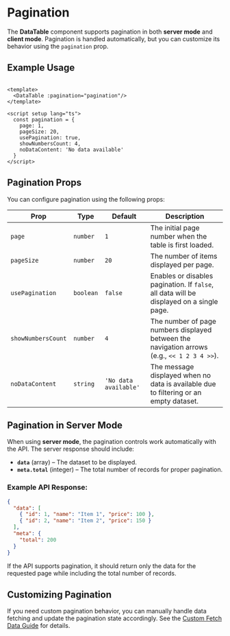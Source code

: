 # Pagination

The **DataTable** component supports pagination in both **server mode** and **client mode**. Pagination is handled automatically, but you can customize its behavior using the `pagination` prop.

## Example Usage
```vue

<template>
  <DataTable :pagination="pagination"/>
</template>

<script setup lang="ts">
  const pagination = {
    page: 1,
    pageSize: 20,
    usePagination: true,
    showNumbersCount: 4,
    noDataContent: 'No data available'
  }
</script>

```

## Pagination Props
You can configure pagination using the following props:

| Prop | Type | Default | Description |
|------|------|---------|-------------|
| `page` | `number` | `1` | The initial page number when the table is first loaded. |
| `pageSize` | `number` | `20` | The number of items displayed per page. |
| `usePagination` | `boolean` | `false` | Enables or disables pagination. If `false`, all data will be displayed on a single page. |
| `showNumbersCount` | `number` | `4` | The number of page numbers displayed between the navigation arrows (e.g., `<< 1 2 3 4 >>`). |
| `noDataContent` | `string` | `'No data available'` | The message displayed when no data is available due to filtering or an empty dataset. |

## Pagination in Server Mode
When using **server mode**, the pagination controls work automatically with the API. The server response should include:
- **`data`** (array) – The dataset to be displayed.
- **`meta.total`** (integer) – The total number of records for proper pagination.

### Example API Response:
```json
{
  "data": [
    { "id": 1, "name": "Item 1", "price": 100 },
    { "id": 2, "name": "Item 2", "price": 150 }
  ],
  "meta": {
    "total": 200
  }
}
```

If the API supports pagination, it should return only the data for the requested page while including the total number of records.

## Customizing Pagination
If you need custom pagination behavior, you can manually handle data fetching and update the pagination state accordingly. See the [Custom Fetch Data Guide](/server-mode/custom-fetch-data) for details.

